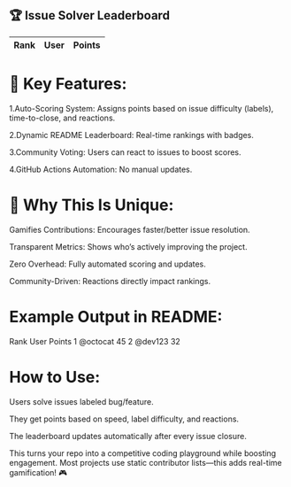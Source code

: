 ## 🏆 Issue Solver Leaderboard

<!-- LEADERBOARD_START -->
| Rank | User | Points |
|------|------|--------|

<!-- LEADERBOARD_END -->


# 🌟 Key Features:
1.Auto-Scoring System: Assigns points based on issue difficulty (labels), time-to-close, and reactions.

2.Dynamic README Leaderboard: Real-time rankings with badges.

3.Community Voting: Users can react to issues to boost scores.

4.GitHub Actions Automation: No manual updates.

# 🚀 Why This Is Unique:
Gamifies Contributions: Encourages faster/better issue resolution.

Transparent Metrics: Shows who’s actively improving the project.

Zero Overhead: Fully automated scoring and updates.

Community-Driven: Reactions directly impact rankings.

# Example Output in README:
Rank	User	Points
1	@octocat	45
2	@dev123	32

# How to Use:
Users solve issues labeled bug/feature.

They get points based on speed, label difficulty, and reactions.

The leaderboard updates automatically after every issue closure.

This turns your repo into a competitive coding playground while boosting engagement. Most projects use static contributor lists—this adds real-time gamification! 🎮